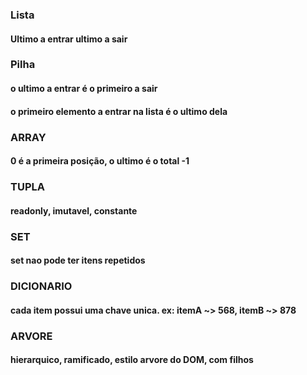 ### Lista
#### Ultimo a entrar ultimo a sair

### Pilha
#### o ultimo a entrar é o primeiro a sair
#### o primeiro elemento a entrar na lista é o ultimo dela

### ARRAY
#### 0 é a primeira posição, o ultimo é o total -1

### TUPLA
#### readonly, imutavel, constante

### SET
#### set nao pode ter itens repetidos

### DICIONARIO
#### cada item possui uma chave unica. ex: itemA ~> 568, itemB ~> 878

### ARVORE
#### hierarquico, ramificado, estilo arvore do DOM, com filhos